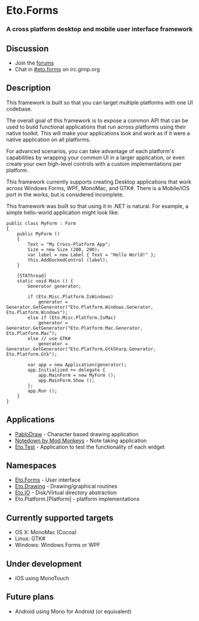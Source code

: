 Eto.Forms
=========
### A cross platform desktop and mobile user interface framework

Discussion
----------

* Join the [forums](http://groups.google.com/group/eto-forms)
* Chat in [#eto.forms](http://chat.mibbit.com/?server=irc.gimp.org&channel=%23eto.forms) on irc.gimp.org

Description
-----------

This framework is built so that you can target multiple platforms with one UI codebase.

The overall goal of this framework is to expose a common API that can be used to build functional
applications that run across platforms using their native toolkit.  This will make your applications look and 
work as if it were a native application on all platforms.

For advanced scenarios, you can take advantage of each platform's capabilities by wrapping your common UI
in a larger application, or even create your own high-level controls with a custom implementations per platform.

This framework currently supports creating Desktop applications that work across Windows Forms, WPF, MonoMac, and GTK#.
There is a Mobile/iOS port in the works, but is considered incomplete.

This framework was built so that using it in .NET is natural. For example, a simple hello-world application might look like:

	public class MyForm : Form
	{
		public MyForm ()
		{
			Text = "My Cross-Platform App";
			Size = new Size (200, 200);
			var label = new Label { Text = "Hello World!" };
			this.AddDockedControl (label);
		}
		
		[STAThread]
		static void Main () {
			Generator generator;

			if (Eto.Misc.Platform.IsWindows)
				generator = Generator.GetGenerator("Eto.Platform.Windows.Generator, Eto.Platform.Windows");
			else if (Eto.Misc.Platform.IsMac)
				generator = Generator.GetGenerator("Eto.Platform.Mac.Generator, Eto.Platform.Mac");
			else // use GTK#
				generator = Generator.GetGenerator("Eto.Platform.GtkSharp.Generator, Eto.Platform.Gtk");

			var app = new Application(generator);
			app.Initialized += delegate {
				app.MainForm = new MyForm ();
				app.MainForm.Show ();
			};
			app.Run ();
		}
	}	

Applications
------------
* [PabloDraw](http://picoe.ca/products/pablodraw/alpha) - Character based drawing application
* [Notedown by Mod Monkeys](https://github.com/modmonkeys/Notedown) - Note taking application
* [Eto.Test](https://github.com/picoe/Eto/tree/master/Source/Eto.Test) - Application to test the functionality of each widget


Namespaces
----------

* [Eto.Forms](https://github.com/picoe/Eto/tree/master/Source/Eto/Forms) - User interface 
* [Eto.Drawing](https://github.com/picoe/Eto/tree/master/Source/Eto/Drawing) - Drawing/graphical routines
* [Eto.IO](https://github.com/picoe/Eto/tree/master/Source/Eto/IO) - Disk/Virtual directory abstraction
* Eto.Platform.[Platform] - platform implementations

Currently supported targets
---------------------------

* OS X: MonoMac (Cocoa)
* Linux: GTK#
* Windows: Windows Forms or WPF
	
Under development
-----------------

* iOS using MonoTouch

	
Future plans
------------

* Android using Mono for Android (or equivalent)
